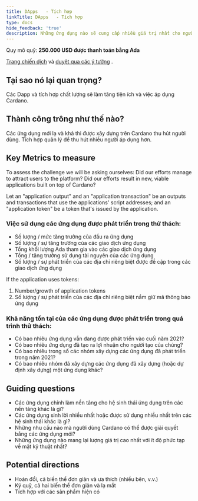 ```yaml
---
title: DApps   - Tích hợp
linkTitle: DApps   - Tích hợp
type: docs
hide_feedback: 'true'
description: Những ứng dụng nào sẽ cung cấp nhiều giá trị nhất cho người dùng cuối vào năm 2022?
---
```


Quy mô quỹ: **250.000 USD được thanh toán bằng Ada**

[Trang chiến dịch](https://github.com/Catalyst-Challenges/F7-DApps-and-Integrations) và [duyệt qua các ý tưởng](https://quality-assurance-dao.gitbook.io/catalyst-fund-7-challenges/fund-7/dapps-and-integrations) .

## Tại sao nó lại quan trọng?

Các Dapp và tích hợp chất lượng sẽ làm tăng tiện ích và việc áp dụng Cardano.

## Thành công trông như thế nào?

Các ứng dụng mới lạ và khả thi được xây dựng trên Cardano thu hút người dùng. Tích hợp quản lý để thu hút nhiều người áp dụng hơn.

## Key Metrics to measure

To assess the challenge we will be asking ourselves: Did our efforts manage to attract users to the platform? Did our efforts result in new, viable applications built on top of Cardano?

Let an "application output" and an "application transaction" be an outputs and transactions that use the applications' script addresses; and an "application token" be a token that's issued by the application.

### Việc sử dụng các ứng dụng được phát triển trong thử thách:

- Số lượng / mức tăng trưởng của đầu ra ứng dụng
- Số lượng / sự tăng trưởng của các giao dịch ứng dụng
- Tổng khối lượng Ada tham gia vào các giao dịch ứng dụng
- Tổng / tăng trưởng sử dụng tài nguyên của các ứng dụng
- Số lượng / sự phát triển của các địa chỉ riêng biệt được đề cập trong các giao dịch ứng dụng

If the application uses tokens:

1. Number/growth of application tokens
2. Số lượng / sự phát triển của các địa chỉ riêng biệt nắm giữ mã thông báo ứng dụng

### Khả năng tồn tại của các ứng dụng được phát triển trong quá trình thử thách:

- Có bao nhiêu ứng dụng vẫn đang được phát triển vào cuối năm 2021?
- Có bao nhiêu ứng dụng đã tạo ra lợi nhuận cho người tạo của chúng?
- Có bao nhiêu trong số các nhóm xây dựng các ứng dụng đã phát triển trong năm 2021?
- Có bao nhiêu nhóm đã xây dựng các ứng dụng đã xây dựng (hoặc dự định xây dựng) một ứng dụng khác?

## Guiding questions

- Các ứng dụng chính làm nền tảng cho hệ sinh thái ứng dụng trên các nền tảng khác là gì?
- Các ứng dụng sinh lời nhiều nhất hoặc được sử dụng nhiều nhất trên các hệ sinh thái khác là gì?
- Những nhu cầu nào mà người dùng Cardano có thể được giải quyết bằng các ứng dụng mới?
- Những ứng dụng nào mang lại lượng giá trị cao nhất với ít độ phức tạp về mặt kỹ thuật nhất?

## Potential directions

- Hoán đổi, cả biến thể đơn giản và ưa thích (nhiều bên, v.v.)
- Ký quỹ, cả hai biến thể đơn giản và lạ mắt
- Tích hợp với các sản phẩm hiện có
